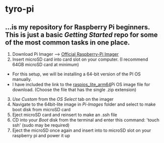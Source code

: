 # tyro-pi
...is my repository for Raspberry Pi beginners. This is just a basic *Getting Started* repo for some of the most common tasks in one place.
---
1. Download Pi Imager --> [Official Raspberry-Pi Imager](https://www.raspberrypi.com/software/)
2. Insert microSD card into card slot on your computer. (I recommend 64GB microSD card at minimum)
- For this setup, we will be installing a 64-bit version of the PI OS manually.
- I have included the link to the [raspios_lite_arm64](https://downloads.raspberrypi.org/raspios_lite_arm64/images/raspios_lite_arm64-2021-11-08/)Pi OS image file for download. (Choose the file that has the single .zip extension)
3. *Use Custom* from the *OS Select* tab on the imager
4. Navigate to the 64bit-lite image in *Pi-Images* folder and select to make boot disk from microSD card
5. Eject microSD card and reinsert to make an .ssh file
6. CD into your *Boot* disk from the terminal and enter this command: 'touch ssh' (sudo may be required)
7. Eject the microSD once again and insert into to microSD slot on your raspberry pi and power it up